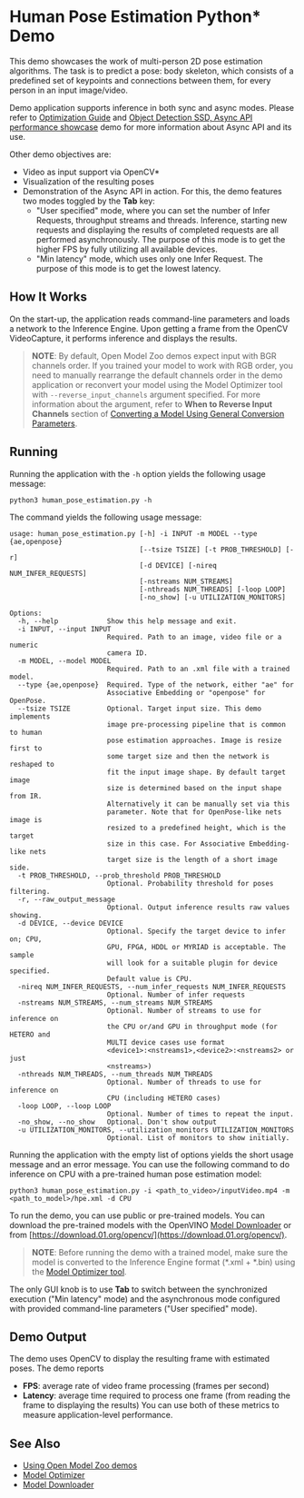 # Human Pose Estimation Python\* Demo

This demo showcases the work of multi-person 2D pose estimation algorithms. The task is to predict a pose: body skeleton, which consists of a predefined set of keypoints and connections between them, for every person in an input image/video.

Demo application supports inference in both sync and async modes. Please refer to [Optimization Guide](https://docs.openvinotoolkit.org/latest/_docs_optimization_guide_dldt_optimization_guide.html) and [Object Detection SSD, Async API performance showcase](../../object_detection_demo_ssd_async/README.md) demo for more information about Async API and its use.

Other demo objectives are:
* Video as input support via OpenCV\*
* Visualization of the resulting poses
* Demonstration of the Async API in action. For this, the demo features two modes toggled by the **Tab** key:
    - "User specified" mode, where you can set the number of Infer Requests, throughput streams and threads.
      Inference, starting new requests and displaying the results of completed requests are all performed asynchronously.
      The purpose of this mode is to get the higher FPS by fully utilizing all available devices.
    - "Min latency" mode, which uses only one Infer Request. The purpose of this mode is to get the lowest latency.

## How It Works

On the start-up, the application reads command-line parameters and loads a network to the Inference
Engine. Upon getting a frame from the OpenCV VideoCapture, it performs inference and displays the results.

> **NOTE**: By default, Open Model Zoo demos expect input with BGR channels order. If you trained your model to work
with RGB order, you need to manually rearrange the default channels order in the demo application or reconvert your
model using the Model Optimizer tool with `--reverse_input_channels` argument specified. For more information about
the argument, refer to **When to Reverse Input Channels** section of
[Converting a Model Using General Conversion Parameters](https://docs.openvinotoolkit.org/latest/_docs_MO_DG_prepare_model_convert_model_Converting_Model_General.html).

## Running

Running the application with the `-h` option yields the following usage message:
```
python3 human_pose_estimation.py -h
```
The command yields the following usage message:
```
usage: human_pose_estimation.py [-h] -i INPUT -m MODEL --type {ae,openpose}
                                [--tsize TSIZE] [-t PROB_THRESHOLD] [-r]
                                [-d DEVICE] [-nireq NUM_INFER_REQUESTS]
                                [-nstreams NUM_STREAMS]
                                [-nthreads NUM_THREADS] [-loop LOOP]
                                [-no_show] [-u UTILIZATION_MONITORS]

Options:
  -h, --help            Show this help message and exit.
  -i INPUT, --input INPUT
                        Required. Path to an image, video file or a numeric
                        camera ID.
  -m MODEL, --model MODEL
                        Required. Path to an .xml file with a trained model.
  --type {ae,openpose}  Required. Type of the network, either "ae" for
                        Associative Embedding or "openpose" for OpenPose.
  --tsize TSIZE         Optional. Target input size. This demo implements
                        image pre-processing pipeline that is common to human
                        pose estimation approaches. Image is resize first to
                        some target size and then the network is reshaped to
                        fit the input image shape. By default target image
                        size is determined based on the input shape from IR.
                        Alternatively it can be manually set via this
                        parameter. Note that for OpenPose-like nets image is
                        resized to a predefined height, which is the target
                        size in this case. For Associative Embedding-like nets
                        target size is the length of a short image side.
  -t PROB_THRESHOLD, --prob_threshold PROB_THRESHOLD
                        Optional. Probability threshold for poses filtering.
  -r, --raw_output_message
                        Optional. Output inference results raw values showing.
  -d DEVICE, --device DEVICE
                        Optional. Specify the target device to infer on; CPU,
                        GPU, FPGA, HDDL or MYRIAD is acceptable. The sample
                        will look for a suitable plugin for device specified.
                        Default value is CPU.
  -nireq NUM_INFER_REQUESTS, --num_infer_requests NUM_INFER_REQUESTS
                        Optional. Number of infer requests
  -nstreams NUM_STREAMS, --num_streams NUM_STREAMS
                        Optional. Number of streams to use for inference on
                        the CPU or/and GPU in throughput mode (for HETERO and
                        MULTI device cases use format
                        <device1>:<nstreams1>,<device2>:<nstreams2> or just
                        <nstreams>)
  -nthreads NUM_THREADS, --num_threads NUM_THREADS
                        Optional. Number of threads to use for inference on
                        CPU (including HETERO cases)
  -loop LOOP, --loop LOOP
                        Optional. Number of times to repeat the input.
  -no_show, --no_show   Optional. Don't show output
  -u UTILIZATION_MONITORS, --utilization_monitors UTILIZATION_MONITORS
                        Optional. List of monitors to show initially.
```

Running the application with the empty list of options yields the short usage message and an error message.
You can use the following command to do inference on CPU with a pre-trained human pose estimation model:
```
python3 human_pose_estimation.py -i <path_to_video>/inputVideo.mp4 -m <path_to_model>/hpe.xml -d CPU
```

To run the demo, you can use public or pre-trained models. You can download the pre-trained models with the OpenVINO
[Model Downloader](../../../tools/downloader/README.md) or from
[https://download.01.org/opencv/](https://download.01.org/opencv/).

> **NOTE**: Before running the demo with a trained model, make sure the model is converted to the Inference Engine
format (\*.xml + \*.bin) using the
[Model Optimizer tool](https://docs.openvinotoolkit.org/latest/_docs_MO_DG_Deep_Learning_Model_Optimizer_DevGuide.html).

The only GUI knob is to use **Tab** to switch between the synchronized execution ("Min latency" mode)
and the asynchronous mode configured with provided command-line parameters ("User specified" mode).

## Demo Output

The demo uses OpenCV to display the resulting frame with estimated poses.
The demo reports
* **FPS**: average rate of video frame processing (frames per second)
* **Latency**: average time required to process one frame (from reading the frame to displaying the results)
You can use both of these metrics to measure application-level performance.

## See Also
* [Using Open Model Zoo demos](../../README.md)
* [Model Optimizer](https://docs.openvinotoolkit.org/latest/_docs_MO_DG_Deep_Learning_Model_Optimizer_DevGuide.html)
* [Model Downloader](../../../tools/downloader/README.md)
